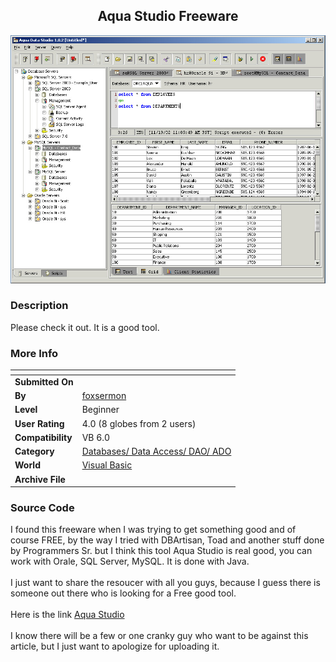 ﻿<div align="center">

## Aqua Studio Freeware

<img src="PIC2003124134293722.jpg">
</div>

### Description

Please check it out. It is a good tool.
 
### More Info
 


<span>             |<span>
---                |---
**Submitted On**   |
**By**             |[foxsermon](https://github.com/Planet-Source-Code/PSCIndex/blob/master/ByAuthor/foxsermon.md)
**Level**          |Beginner
**User Rating**    |4.0 (8 globes from 2 users)
**Compatibility**  |VB 6\.0
**Category**       |[Databases/ Data Access/ DAO/ ADO](https://github.com/Planet-Source-Code/PSCIndex/blob/master/ByCategory/databases-data-access-dao-ado__1-6.md)
**World**          |[Visual Basic](https://github.com/Planet-Source-Code/PSCIndex/blob/master/ByWorld/visual-basic.md)
**Archive File**   |[](https://github.com/Planet-Source-Code/foxsermon-aqua-studio-freeware__1-42690/archive/master.zip)





### Source Code

I found this freeware when I was trying to get something
good and of course FREE, by the way I tried with DBArtisan, Toad
and another stuff done by Programmers Sr. but I think this tool
Aqua Studio is real good, you can work with Orale, SQL Server,
MySQL. It is done with Java.
<br><br>
I just want to share the resoucer with all you guys, because
I guess there is someone out there who is looking for a Free
good tool.
<Br><br>
Here is the link <a href="http://www.aquafold.com/">Aqua Studio</a>
<Br><br>
I know there will be a few or one cranky guy who want to be against this
article, but I just want to apologize for uploading it.


